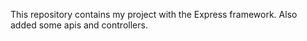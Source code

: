 This repository contains my project with the Express framework.
Also added some apis and controllers.
